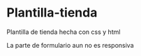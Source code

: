 # Plantilla-tienda
 Plantilla de tienda hecha con css y html

La parte de formulario aun no es responsiva 
